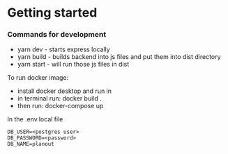 # Getting started

### Commands for development

- yarn dev - starts express locally
- yarn build - builds backend into js files and put them into dist directory
- yarn start - will run those js files in dist

To run docker image:
- install docker desktop and run in
- in terminal run: docker build . 
- then run: docker-compose up


In the .env.local file
```
DB_USER=<postgres user>
DB_PASSWORD=<password>
DB_NAME=planout
```
